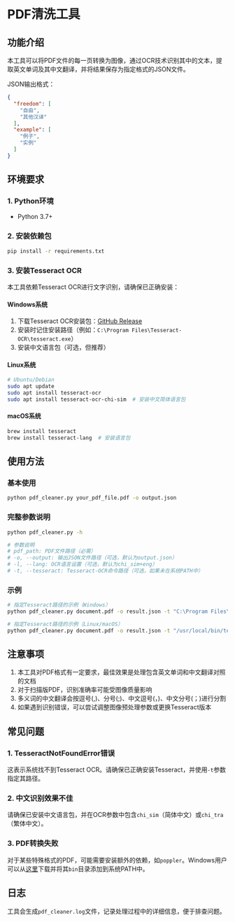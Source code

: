 # PDF清洗工具

## 功能介绍

本工具可以将PDF文件的每一页转换为图像，通过OCR技术识别其中的文本，提取英文单词及其中文翻译，并将结果保存为指定格式的JSON文件。

JSON输出格式：
```json
{
  "freedom": [
    "自由",
    "其他汉译"
  ],
  "example": [
    "例子",
    "实例"
  ]
}
```

## 环境要求

### 1. Python环境

- Python 3.7+

### 2. 安装依赖包

```bash
pip install -r requirements.txt
```

### 3. 安装Tesseract OCR

本工具依赖Tesseract OCR进行文字识别，请确保已正确安装：

#### Windows系统

1. 下载Tesseract OCR安装包：[GitHub Release](https://github.com/UB-Mannheim/tesseract/wiki)
2. 安装时记住安装路径（例如：`C:\Program Files\Tesseract-OCR\tesseract.exe`）
3. 安装中文语言包（可选，但推荐）

#### Linux系统

```bash
# Ubuntu/Debian
sudo apt update
sudo apt install tesseract-ocr
sudo apt install tesseract-ocr-chi-sim  # 安装中文简体语言包
```

#### macOS系统

```bash
brew install tesseract
brew install tesseract-lang  # 安装语言包
```

## 使用方法

### 基本使用

```bash
python pdf_cleaner.py your_pdf_file.pdf -o output.json
```

### 完整参数说明

```bash
python pdf_cleaner.py -h

# 参数说明
# pdf_path: PDF文件路径（必需）
# -o, --output: 输出JSON文件路径（可选，默认为output.json）
# -l, --lang: OCR语言设置（可选，默认为chi_sim+eng）
# -t, --tesseract: Tesseract-OCR命令路径（可选，如果未在系统PATH中）
```

### 示例

```bash
# 指定Tesseract路径的示例（Windows）
python pdf_cleaner.py document.pdf -o result.json -t "C:\Program Files\Tesseract-OCR\tesseract.exe"

# 指定Tesseract路径的示例（Linux/macOS）
python pdf_cleaner.py document.pdf -o result.json -t "/usr/local/bin/tesseract"
```

## 注意事项

1. 本工具对PDF格式有一定要求，最佳效果是处理包含英文单词和中文翻译对照的文档
2. 对于扫描版PDF，识别准确率可能受图像质量影响
3. 多义词的中文翻译会按逗号(,)、分号(;)、中文逗号(，)、中文分号(；)进行分割
4. 如果遇到识别错误，可以尝试调整图像预处理参数或更换Tesseract版本

## 常见问题

### 1. TesseractNotFoundError错误

这表示系统找不到Tesseract OCR。请确保已正确安装Tesseract，并使用`-t`参数指定其路径。

### 2. 中文识别效果不佳

请确保已安装中文语言包，并在OCR参数中包含`chi_sim`（简体中文）或`chi_tra`（繁体中文）。

### 3. PDF转换失败

对于某些特殊格式的PDF，可能需要安装额外的依赖，如`poppler`。Windows用户可以从[这里](http://blog.alivate.com.au/poppler-windows/)下载并将其`bin`目录添加到系统PATH中。

## 日志

工具会生成`pdf_cleaner.log`文件，记录处理过程中的详细信息，便于排查问题。